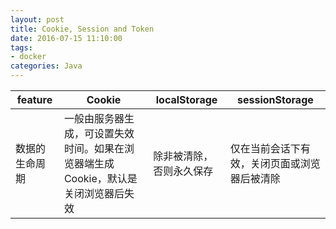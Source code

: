 ```yaml
---
layout: post
title: Cookie, Session and Token
date: 2016-07-15 11:10:00
tags:
- docker
categories: Java
---
```



|       feature       |                                  Cookie                               |        localStorage       |              sessionStorage            |
| ------------------- | --------------------------------------------------------------------- | ------------------------- | -------------------------------------- |
| 数据的生命周期        | 一般由服务器生成，可设置失效时间。如果在浏览器端生成Cookie，默认是关闭浏览器后失效 | 除非被清除，否则永久保存      | 仅在当前会话下有效，关闭页面或浏览器后被清除   | 






